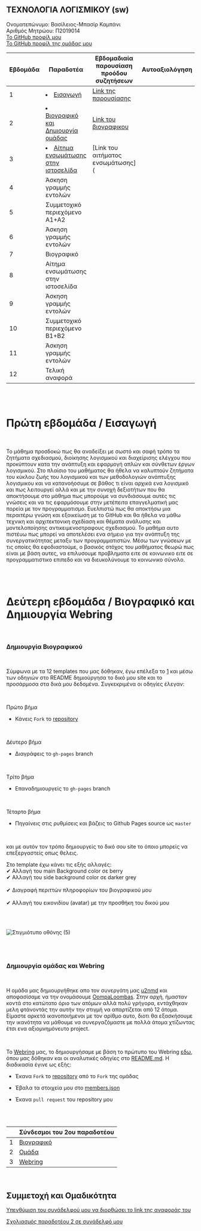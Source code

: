   ## ΤΕΧΝΟΛΟΓΙΑ ΛΟΓΙΣΜΙΚΟΥ (sw)
  
  
  Ονοματεπώνυμο: Βασίλειος-Μπασίρ Καμπάνι
  <br>
  Αριθμός Μητρώου: Π2019014
  <br>
  [Το GitHub προφίλ μου](https://github.com/vasiliskampani)<br>
  [Το GitHub προφίλ της ομάδας μου](https://github.com/OompaLoompas/)

| Εβδομάδα | Παραδοτέα  | Εβδομαδιαία παρουσίαση προόδου συζητήσεων | Αυτοαξιολόγηση |
| --- | --- | --- | --- |
| 1 | <li><a href="#Εισαγωγή"><span class="toctext">Εισαγωγή</span></a> | [Link της παρουσίασης](https://github.com/courses-ionio/help/discussions/66/) |
| 2 | <li><a href="#Βιογραφικό και Δημιουργία ομάδας"><span class="toctext">Βιογραφικό και Δημιουργία ομάδας</span></a> | [Link του βιογραφικου](https://github.com/courses-ionio/help/discussions/194/)|
| 3 | <li><a href="#Αίτημα ενσωμάτωσης στην ιστοσελίδα"><span class="toctext">Αίτημα ενσωμάτωσης στην ιστοσελίδα</span></a>  | [Link του αιτήματος ενσωμάτωσης](|
| 4 | Άσκηση γραμμής εντολών | | |
| 5 | Συμμετοχικό περιεχόμενο A1+A2 | | |
| 6 | Άσκηση γραμμής εντολών | | |
| 7 | Βιογραφικό | | |
| 8 | Αίτημα ενσωμάτωσης στην ιστοσελίδα | | |
| 9 | Άσκηση γραμμής εντολών | | |
| 10 | Συμμετοχικό περιεχόμενο B1+B2 | | |
| 11 | Άσκηση γραμμής εντολών | | |
| 12 | Τελική αναφορά | | |
  
  <br /><br />
  

  # Πρώτη εβδομάδα / Εισαγωγή
  
  <br />
  
  Το μάθημα προσδοκώ πως θα αναδείξει με σωστό και σαφή τρόπο τα ζητήματα σχεδιασμού, διοίκησης λογισμικού και διαχείρισης ελέγχου που προκύπτουν κατα την ανάπτυξη και εφαρμογή απλών και σύνθετων έργων λογισμικού. Στο πλαίσιο του μαθήματος θα ήθελα να καλυπτούν ζητήματα του κύκλου ζωής του λογισμικού και των μεθοδολογιών ανάπτυξης λογισμικου και να κατανοήοσυμε σε βάθος τι είναι αρχικά ενα λογισμικό και πως λειτουργεί αλλά και με την συνοχή δεξιοτήτων που θα αποκτήσουμε στο μάθημα πως μπορούμε να συνδιάσουμε αυτές τις γνώσεις και να τις εφαρμόσουμε στην μετέπειτα επαγγελματική μας πορεία με τον προγραμματισμο. Ευελπιστώ πως θα αποκτήσω μια περαιτέρω γνώση και εξοικείωση με το GitHub και θα ήθελα να μάθω τεχνικη και αρχιτεκτονικη σχεδίαση και θέματα ανάλυσης και μοντελοποίησης αντικειμενοστραφους σχεδιασμού. Το μαθήμα αυτο πιστέυω πως μπορεί να αποτελέσει ενα σήμειο για την ανάπτυξη της συνεργατικότητας μεταξυ των προγραμματιστών. Μέσω των γνώσεων με τις οποίες θα εφοδιαστούμε, ο βασικός στόχος του μαθήματος θεωρώ πως είναι με βάση αυτες, να επιλυσουμε προβληματα ειτε σε κοινωνικο ειτε σε προγραμματιστικο επιπεδο και να διευκολύνουμε το κοινωνικο σύνολο.
  
  <br /><br />


# Δεύτερη εβδομάδα / Βιογραφικό και Δημιουργία Webring
  
<br />
  
  
### Δημιουργία Βιογραφικού

 <br />
  
Σύμφωνα με τα 12 templates που μας δόθηκαν, έγω επέλεξα το [1](https://github.com/sharu725/online-cv/) και μέσω των οδηγιών στο README δημιούργησα το δικό μου site και το προσάρμοσα στα δικά μου δεδομένα. Συγκεκριμένα οι οδηγίες έλεγαν:
  
   <br />

Πρώτο βήμα 
 * Κάνεις `Fork` το [repository](https://github.com/sharu725/online-cv/) 
   
  <br />
  
Δέυτερο βήμα 
   <br />
  
* Διαγράφεις το `gh-pages` branch
   
  <br />
  
Tρίτο βήμα
    <br />

* Επαναδημιουργείς το `gh-pages` branch
  
  <br />

Τέταρτο βήμα
    <br />
  
* Πηγαίνεις στις ρυθμίσεις και βάζεις το Github Pages source ως `master`

  <br />
  
και με αυτόν τον τρόπο δημιουργείς το δικό σου site το όποιο μπορείς να επεξεργαστείς οπως θελεις.
  
 Στο template έχω κάνει τις εξής αλλαγές:
     <br />
    &#10004; Αλλαγή του main Background color σε berry
    <br />
    &#10004; Αλλαγή του side background color σε darker grey
    <br />  
    &#10004; Διαγραφή περιττών πληροφορίων του βιογραφικού μου
   <br />  
    &#10004; Αλλαγή του εικονιδίου (avatar) με την προσθήκη του δικού μου
  
  
   <br /><br />

   

  ![Στιγμιότυπο οθόνης (5)](https://user-images.githubusercontent.com/72518208/155900486-1b417d5c-338a-48ab-a13e-c9747dbb9593.png)

  
   <br /><br />
  
  ### Δημιουργία ομάδας και Webring
  
   <br />

Η ομάδα μας δημιουργήθηκε απο τον συνεργάτη μας [u2nmd](https://github.com/u2nmd/) και αποφασίσαμε να την ονομάσουμε [OompaLoombas](https://github.com/OompaLoompas/).  Στην αρχή, ήμασταν κοντά στο κατώτατο όριο των ατόμων αλλά πολύ γρήγορα, εντάχθηκαν μελη φτάνοντάς την αυτήν την στιγμή να απαρτίζεται από 12 άτομα. Είμαστε αρκετά ικανοποιήμενοι με τον αρίθμο αυτο, διοτι θα εξασκήσουμε την ικανότητα να μάθουμε να συνεργαζόμαστε με πολλά άτομα χτίζωντας έτσι ενα αξιομνημόνευτο project.
  
   <br />
  
Το [Webring](https://oompaloompas-webring.netlify.app/) μας, το δημιουργήσαμε με βάση το πρώτυπο του Webring [εδω](https://github.com/maxboeck/webring/), όπου μας δόθηκαν και οι αναλυτικές οδηγίες στο [README.md](https://github.com/maxboeck/webring/blob/master/README.md/). Η διαδικασία έγινε ως εξής:
   <br />
  
* Έκανα `Fork` το [repository](https://github.com/OompaLoompas/webring/) από το `Fork` της ομάδας
* Έβαλα τα στοιχεία μου στο [members.json](https://github.com/OompaLoompas/webring/blob/master/src/data/members.json/) 
* Έκανα `pull request` του repository μου
  
  <br /> <br />
  
| | Σύνδεσμοι του 2ου παραδοτέου |
| --- | --- |
| 1 | [Βιογραφικό](https://vasiliskampani.github.io/online-cv/) |
| 2 | [Ομάδα](https://github.com/OompaLoompas) |
| 3 | [Webring](https://oompaloompas-webring.netlify.app/) |

  <br />
  
## Συμμετοχή και Ομαδικότητα
  
  
[Υπενθύμιση του συνάδελφού μου να διορθώσει το link της αναφοράς του](https://github.com/courses-ionio/help/discussions/244/)
  <br />
  

[Σχολιασμός παραδοτέου 2 σε συνάδελφό μου](https://github.com/courses-ionio/help/discussions/191/)
  
  
  
